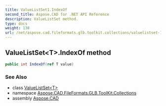 ```yaml
---
title: ValueListSet1.IndexOf
second_title: Aspose.CAD for .NET API Reference
description: ValueListSet method. 
type: docs
weight: 130
url: /net/aspose.cad.fileformats.glb.toolkit.collections/valuelistset-1/indexof/
---
```

## ValueListSet&lt;T&gt;.IndexOf method

```csharp
public int IndexOf(ref T value)
```

### See Also

* class [ValueListSet&lt;T&gt;](../)
* namespace [Aspose.CAD.FileFormats.GLB.ToolKit.Collections](../../valuelistset-1/)
* assembly [Aspose.CAD](../../../)


